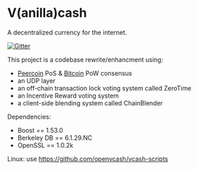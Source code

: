 V(anilla)cash
===========

A decentralized currency for the internet.

[![Gitter](https://badges.gitter.im/openvcash/vcash.svg)](https://gitter.im/openvcash/vcash?utm_source=badge&utm_medium=badge&utm_campaign=pr-badge)

This project is a codebase rewrite/enhancment using:
* [Peercoin](https://github.com/ppcoin/ppcoin) PoS & [Bitcoin](https://github.com/bitcoin/bitcoin) PoW consensus
* an UDP layer
* an off-chain transaction lock voting system called ZeroTime
* an Incentive Reward voting system
* a client-side blending system called ChainBlender


Dependencies:

* Boost == 1.53.0
* Berkeley DB == 6.1.29.NC
* OpenSSL == 1.0.2k

Linux: use https://github.com/openvcash/vcash-scripts
